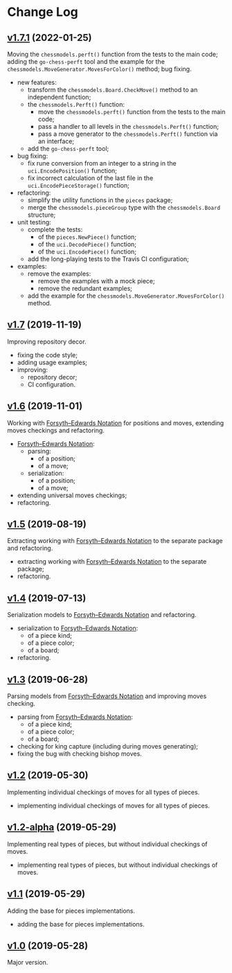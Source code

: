 # Change Log

## [v1.7.1](https://github.com/thewizardplusplus/go-chess-models/tree/v1.7.1) (2022-01-25)

Moving the `chessmodels.perft()` function from the tests to the main code; adding the `go-chess-perft` tool and the example for the `chessmodels.MoveGenerator.MovesForColor()` method; bug fixing.

- new features:
  - transform the `chessmodels.Board.CheckMove()` method to an independent function;
  - the `chessmodels.Perft()` function:
    - move the `chessmodels.perft()` function from the tests to the main code;
    - pass a handler to all levels in the `chessmodels.Perft()` function;
    - pass a move generator to the `chessmodels.Perft()` function via an interface;
  - add the `go-chess-perft` tool;
- bug fixing:
  - fix rune conversion from an integer to a string in the `uci.EncodePosition()` function;
  - fix incorrect calculation of the last file in the `uci.EncodePieceStorage()` function;
- refactoring:
  - simplify the utility functions in the `pieces` package;
  - merge the `chessmodels.pieceGroup` type with the `chessmodels.Board` structure;
- unit testing:
  - complete the tests:
    - of the `pieces.NewPiece()` function;
    - of the `uci.DecodePiece()` function;
    - of the `uci.EncodePiece()` function;
  - add the long-playing tests to the Travis CI configuration;
- examples:
  - remove the examples:
    - remove the examples with a mock piece;
    - remove the redundant examples;
  - add the example for the `chessmodels.MoveGenerator.MovesForColor()` method.

## [v1.7](https://github.com/thewizardplusplus/go-chess-models/tree/v1.7) (2019-11-19)

Improving repository decor.

- fixing the code style;
- adding usage examples;
- improving:
  - repository decor;
  - CI configuration.

## [v1.6](https://github.com/thewizardplusplus/go-chess-models/tree/v1.6) (2019-11-01)

Working with [Forsyth–Edwards Notation](https://en.wikipedia.org/wiki/Forsyth–Edwards_Notation) for positions and moves, extending moves checkings and refactoring.

- [Forsyth–Edwards Notation](https://en.wikipedia.org/wiki/Forsyth–Edwards_Notation):
  - parsing:
    - of a position;
    - of a move;
  - serialization:
    - of a position;
    - of a move;
- extending universal moves checkings;
- refactoring.

## [v1.5](https://github.com/thewizardplusplus/go-chess-models/tree/v1.5) (2019-08-19)

Extracting working with [Forsyth–Edwards Notation](https://en.wikipedia.org/wiki/Forsyth–Edwards_Notation) to the separate package and refactoring.

- extracting working with [Forsyth–Edwards Notation](https://en.wikipedia.org/wiki/Forsyth–Edwards_Notation) to the separate package;
- refactoring.

## [v1.4](https://github.com/thewizardplusplus/go-chess-models/tree/v1.4) (2019-07-13)

Serialization models to [Forsyth–Edwards Notation](https://en.wikipedia.org/wiki/Forsyth–Edwards_Notation) and refactoring.

- serialization to [Forsyth–Edwards Notation](https://en.wikipedia.org/wiki/Forsyth–Edwards_Notation):
  - of a piece kind;
  - of a piece color;
  - of a board;
- refactoring.

## [v1.3](https://github.com/thewizardplusplus/go-chess-models/tree/v1.3) (2019-06-28)

Parsing models from [Forsyth–Edwards Notation](https://en.wikipedia.org/wiki/Forsyth–Edwards_Notation) and improving moves checking.

- parsing from [Forsyth–Edwards Notation](https://en.wikipedia.org/wiki/Forsyth–Edwards_Notation):
  - of a piece kind;
  - of a piece color;
  - of a board;
- checking for king capture (including during moves generating);
- fixing the bug with checking bishop moves.

## [v1.2](https://github.com/thewizardplusplus/go-chess-models/tree/v1.2) (2019-05-30)

Implementing individual checkings of moves for all types of pieces.

- implementing individual checkings of moves for all types of pieces.

## [v1.2-alpha](https://github.com/thewizardplusplus/go-chess-models/tree/v1.2-alpha) (2019-05-29)

Implementing real types of pieces, but without individual checkings of moves.

- implementing real types of pieces, but without individual checkings of moves.

## [v1.1](https://github.com/thewizardplusplus/go-chess-models/tree/v1.1) (2019-05-29)

Adding the base for pieces implementations.

- adding the base for pieces implementations.

## [v1.0](https://github.com/thewizardplusplus/go-chess-models/tree/v1.0) (2019-05-28)

Major version.

